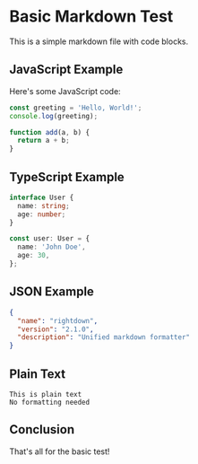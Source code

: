 # Basic Markdown Test

This is a simple markdown file with code blocks.

## JavaScript Example

Here's some JavaScript code:

```javascript
const greeting = 'Hello, World!';
console.log(greeting);

function add(a, b) {
  return a + b;
}
```

## TypeScript Example

```typescript
interface User {
  name: string;
  age: number;
}

const user: User = {
  name: 'John Doe',
  age: 30,
};
```

## JSON Example

```json
{
  "name": "rightdown",
  "version": "2.1.0",
  "description": "Unified markdown formatter"
}
```

## Plain Text

```
This is plain text
No formatting needed
```

## Conclusion

That's all for the basic test!